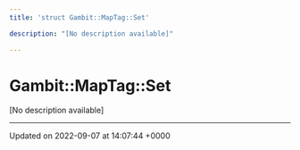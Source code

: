 ```yaml
---
title: 'struct Gambit::MapTag::Set'

description: "[No description available]"

---
```


# Gambit::MapTag::Set



[No description available]

-------------------------------

Updated on 2022-09-07 at 14:07:44 +0000